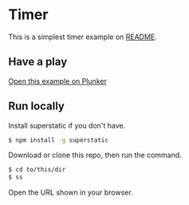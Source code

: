 # Timer

This is a simplest timer example on [README](https://github.com/riot/riot#tag-definition).

## Have a play

[Open this example on Plunker](http://riotjs.com/examples/plunker/?app=timer)

## Run locally

Install superstatic if you don't have.

```bash
$ npm install -g superstatic
```

Download or clone this repo, then run the command.

```bash
$ cd to/this/dir
$ ss
```

Open the URL shown in your browser.
